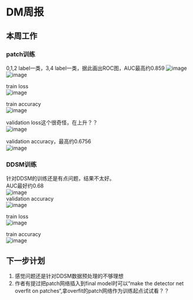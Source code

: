# DM周报
## 本周工作
### patch训练
0,1,2 label一类，3,4 label一类，据此画出ROC图，AUC最高约0.859  ![image](https://github.com/zhuoxin10/DataScience/blob/master/Mammography_RZX/source/images/20180523/patch-auc.PNG?raw=true)  
![image](https://github.com/zhuoxin10/DataScience/blob/master/Mammography_RZX/source/images/20180523/ROC-3000.png?raw=true)  

train loss  
![image](https://github.com/zhuoxin10/DataScience/blob/master/Mammography_RZX/source/images/20180523/otal-loss.PNG?raw=true)  

train accuracy  
![image](https://github.com/zhuoxin10/DataScience/blob/master/Mammography_RZX/source/images/20180523/train-acc.PNG?raw=true)  

validation loss这个很奇怪，在上升？？  
![image](https://github.com/zhuoxin10/DataScience/blob/master/Mammography_RZX/source/images/20180523/valid-loss.PNG?raw=true)  

validation accuracy，最高约0.6756  
![image](https://github.com/zhuoxin10/DataScience/blob/master/Mammography_RZX/source/images/20180523/acc.PNG?raw=true)  

### DDSM训练
针对DDSM的训练还是有点问题，结果不太好。  
AUC最好约0.68  
![image](https://github.com/zhuoxin10/DataScience/blob/master/Mammography_RZX/source/images/20180523/ROC-2000.png?raw=true)  
validation accuracy  
![image](https://github.com/zhuoxin10/DataScience/blob/master/Mammography_RZX/source/images/20180523/3-acc.PNG?raw=true)

train loss  
![image](https://github.com/zhuoxin10/DataScience/blob/master/Mammography_RZX/source/images/20180523/3-train-loss.PNG?raw=true)

train accuracy  
![image](https://github.com/zhuoxin10/DataScience/blob/master/Mammography_RZX/source/images/20180523/3-train-acc.PNG?raw=true)
## 下一步计划
1. 感觉问题还是针对DDSM数据预处理的不够理想
2. 作者有提过把patch网络插入到final model时可以“make the detector net overfit on patches“,拿overfit的patch网络作为训练起点试试看？？
